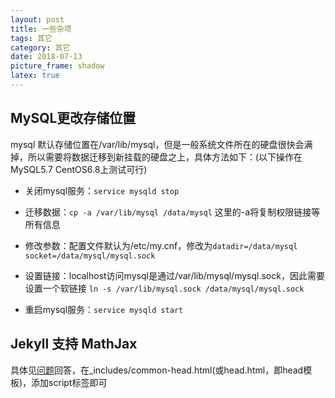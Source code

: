 ```yaml
---
layout: post
title: 一些杂项
tags: 其它
category: 其它
date: 2018-07-13
picture_frame: shadow
latex: true
---
```


## MySQL更改存储位置

mysql 默认存储位置在/var/lib/mysql，但是一般系统文件所在的硬盘很快会满掉，所以需要将数据迁移到新挂载的硬盘之上，具体方法如下：(以下操作在MySQL5.7  CentOS6.8上测试可行)

- 关闭mysql服务：`service mysqld stop`

- 迁移数据：`cp -a /var/lib/mysql /data/mysql`  这里的-a将复制权限链接等所有信息
- 修改参数：配置文件默认为/etc/my.cnf，修改为`datadir=/data/mysql`  `socket=/data/mysql/mysql.sock`
- 设置链接：localhost访问mysql是通过/var/lib/mysql/mysql.sock，因此需要设置一个软链接 `ln -s /var/lib/mysql.sock /data/mysql/mysql.sock`
- 重启mysql服务：`service mysqld start`



## Jekyll 支持 MathJax

具体见[问题](https://stackoverflow.com/questions/26275645/how-to-supported-latex-in-github-pages)回答，在_includes/common-head.html(或head.html，即head模板)，添加script标签即可

